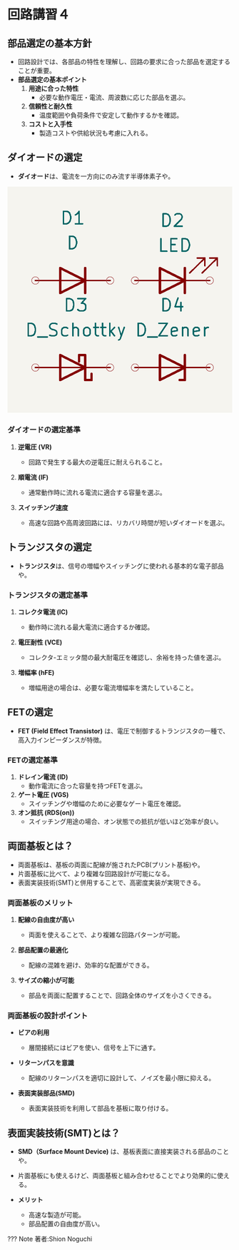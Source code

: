 
# **回路講習４**

## **部品選定の基本方針**

- 回路設計では、各部品の特性を理解し、回路の要求に合った部品を選定することが重要。
- **部品選定の基本ポイント**
  1. **用途に合った特性**  
     - 必要な動作電圧・電流、周波数に応じた部品を選ぶ。
  2. **信頼性と耐久性**  
     - 温度範囲や負荷条件で安定して動作するかを確認。
  3. **コストと入手性**  
     - 製造コストや供給状況も考慮に入れる。



## **ダイオードの選定**

- **ダイオード**は、電流を一方向にのみ流す半導体素子や。

![bg right:40% width:500px](../../images/ae03ad9e56bb2607f7095aceb6c9d82d00800dd5b2e6b1671a1045f08697eaa0.png) 

 

### ダイオードの選定基準
1. **逆電圧 (VR)**  
   - 回路で発生する最大の逆電圧に耐えられること。

2. **順電流 (IF)**  
   - 通常動作時に流れる電流に適合する容量を選ぶ。

3. **スイッチング速度**  
   - 高速な回路や高周波回路には、リカバリ時間が短いダイオードを選ぶ。


## **トランジスタの選定**

- **トランジスタ**は、信号の増幅やスイッチングに使われる基本的な電子部品や。

### トランジスタの選定基準
1. **コレクタ電流 (IC)**  
   - 動作時に流れる最大電流に適合するか確認。

2. **電圧耐性 (VCE)**  
   - コレクタ-エミッタ間の最大耐電圧を確認し、余裕を持った値を選ぶ。

3. **増幅率 (hFE)**  
   - 増幅用途の場合は、必要な電流増幅率を満たしていること。


## **FETの選定**
- **FET (Field Effect Transistor)** は、電圧で制御するトランジスタの一種で、高入力インピーダンスが特徴。


### FETの選定基準
1. **ドレイン電流 (ID)**  
   - 動作電流に合った容量を持つFETを選ぶ。
2. **ゲート電圧 (VGS)**  
   - スイッチングや増幅のために必要なゲート電圧を確認。
3. **オン抵抗 (RDS(on))**  
   - スイッチング用途の場合、オン状態での抵抗が低いほど効率が良い。



## **両面基板とは？**

- 両面基板は、基板の両面に配線が施されたPCB(プリント基板)や。
- 片面基板に比べて、より複雑な回路設計が可能になる。
- 表面実装技術(SMT)と併用することで、高密度実装が実現できる。


### **両面基板のメリット**

1. **配線の自由度が高い**  
   - 両面を使えることで、より複雑な回路パターンが可能。

2. **部品配置の最適化**  
   - 配線の混雑を避け、効率的な配置ができる。

3. **サイズの縮小が可能**  
   - 部品を両面に配置することで、回路全体のサイズを小さくできる。

### **両面基板の設計ポイント**

- **ビアの利用**  
  - 層間接続にはビアを使い、信号を上下に通す。
  
- **リターンパスを意識**  
  - 配線のリターンパスを適切に設計して、ノイズを最小限に抑える。

- **表面実装部品(SMD)**  
  - 表面実装技術を利用して部品を基板に取り付ける。


## **表面実装技術(SMT)とは？**

- **SMD（Surface Mount Device)** は、基板表面に直接実装される部品のことや。
- 片面基板にも使えるけど、両面基板と組み合わせることでより効果的に使える。

- **メリット**
  - 高速な製造が可能。
  - 部品配置の自由度が高い。


??? Note
    著者:Shion Noguchi